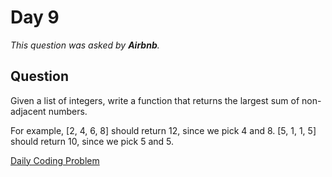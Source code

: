# Day 9

*This question was asked by **Airbnb**.*

## Question

Given a list of integers, write a function that returns the largest sum of non-adjacent numbers.

For example, [2, 4, 6, 8] should return 12, since we pick 4 and 8. [5, 1, 1, 5] should return 10, since we pick 5 and 5.
	    

[Daily Coding Problem](https://dailycodingproblem.com/)

